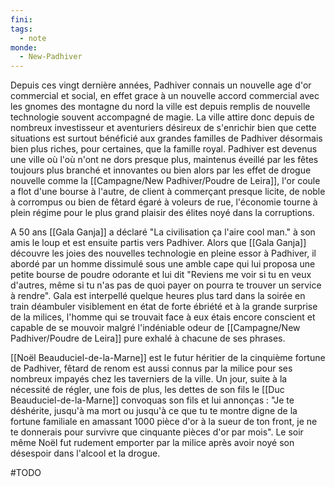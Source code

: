 ```yaml
---
fini: 
tags:
  - note
monde:
  - New-Padhiver
---
```

Depuis ces vingt dernière années, Padhiver connais un nouvelle age d'or commercial et social, en effet grace à un nouvelle accord commercial avec les gnomes des montagne du nord la ville est depuis remplis de nouvelle technologie souvent accompagné de magie. La ville attire donc depuis de nombreux investisseur et aventuriers désireux de s'enrichir bien que cette situations est surtout bénéficié aux grandes familles de Padhiver désormais bien plus riches, pour certaines, que la famille royal.
Padhiver est devenus une ville où l'où n'ont ne dors presque plus, maintenus éveillé par les fêtes toujours plus branché et innovantes ou bien alors par les effet de drogue nouvelle comme la [[Campagne/New Padhiver/Poudre de Leira]], l'or coule a flot d'une bourse à l'autre, de client à commerçant presque licite, de noble à corrompus ou bien de fêtard égaré à voleurs de rue, l'économie tourne à plein régime pour le plus grand plaisir des élites noyé dans la corruptions.

A 50 ans [[Gala Ganja]] a déclaré "La civilisation ça l'aire cool man." à son amis le loup et est ensuite partis vers Padhiver. Alors que [[Gala Ganja]] découvre les joies des nouvelles technologie en pleine essor à Padhiver, il abordé par un homme dissimulé sous une amble cape qui lui proposa une petite bourse de poudre odorante et lui dit "Reviens me voir si tu en veux d'autres, même si tu n'as pas de quoi payer on pourra te trouver un service à rendre". Gala est interpellé quelque heures plus tard dans la soirée en train déambuler visiblement en état de forte ébriété et à la grande surprise de la milices, l'homme qui se trouvait face à eux étais encore conscient et capable de se mouvoir malgré l'indéniable odeur de [[Campagne/New Padhiver/Poudre de Leira]] pure exhalé à chacune de ses phrases. 

[[Noël Beauduciel-de-la-Marne]] est le futur héritier de la cinquième fortune de Padhiver, fêtard de renom est aussi connus par la milice pour ses nombreux impayés chez les taverniers de la ville. Un jour, suite à la nécessité de régler, une fois de plus, les dettes de son fils le [[Duc Beauduciel-de-la-Marne]] convoquas son fils et lui annonças : "Je te déshérite, jusqu'à ma mort ou jusqu'à ce que tu te montre digne de la fortune familiale en amassant 1000 pièce d'or à la sueur de ton front, je ne te donnerais pour survivre que cinquante pièces d'or par mois". Le soir même Noël fut rudement emporter par la milice après avoir noyé son désespoir dans l'alcool et la drogue.

#TODO
